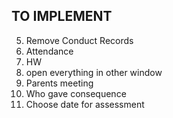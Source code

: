 ## TO IMPLEMENT

5. Remove Conduct Records
6. Attendance
7. HW
8. open everything in other window
9. Parents meeting 
10. Who gave consequence
11. Choose date for assessment
